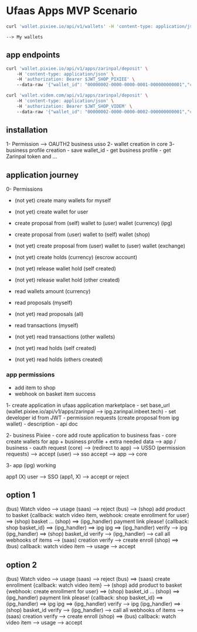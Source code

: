 # Ufaas Apps MVP Scenario

```bash
curl 'wallet.pixiee.io/api/v1/wallets' -H 'content-type: application/json'
```
    --> My wallets

## app endpoints

```bash
curl 'wallet.pixiee.io/api/v1/apps/zarinpal/deposit' \ 
    -H 'content-type: application/json' \ 
    -H 'authorization: Bearer $JWT_SHOP_PIXIEE' \ 
    --data-raw '{"wallet_id": "00000002-0000-0000-0001-000000000001","callback_url":"wallet.pixiee.io/api/v1/"}'
```


```bash
curl 'wallet.videm.com/api/v1/apps/zarinpal/deposit' \ 
    -H 'content-type: application/json' \ 
    -H 'authorization: Bearer $JWT_SHOP_VIDEM' \ 
    --data-raw '{"wallet_id": "00000002-0000-0000-0002-000000000001","callback_url":"wallet.videm.io/api/v1/"}'
```

## installation
1- Permission --> OAUTH2 business usso
2- wallet creation in core
3- business profile creation
    - save wallet_id 
    - get business profile
    - get Zarinpal token and ...

## application journey

0- Permissions

<!---
- create 1 wallet for myself (income wallet)
- create 1 wallet for myself (normal wallet)
 -->
- (not yet) create many wallets for myself
- (not yet) create wallet for user
- create proposal from (self) wallet to (user) wallet (currency) (ipg)
- create proposal from (user) wallet to (self) wallet (shop)
- (not yet) create proposal from (user) wallet to (user) wallet (exchange)
- (not yet) create holds (currency) (escrow account)

- (not yet) release wallet hold (self created)
- (not yet) release wallet hold (other created)

- read wallets amount (currency)
- read proposals (myself)
- (not yet) read proposals (all)
- read transactions (myself)
- (not yet) read transactions (other wallets)
- (not yet) read holds (self created)
- (not yet) read holds (others created)

### app permissions
- add item to shop 
- webhook on basket item success


1- create application in ufaas application marketplace
    - set base_url (wallet.pixiee.io/api/v1/apps/zarinpal --> ipg.zarinpal.inbeet.tech)
    - set developer id from JWT
    - permission requests (create proposal from ipg wallet)
    - description
    - api doc

2- business Pixiee
    - core add route application to business faas
    - core create wallets for app + business profile + extra needed data --> app / business
    - oauth request (core) --> (redirect to app) --> USSO (permission requests) --> accept (user) --> sso accept --> app --> core

3- app (ipg) working

app1 (X) 
user --> SSO (app1, X) --> accept or reject

## option 1
(bus) Watch video --> usage (saas) --> reject
(bus) --> (shop) add product to basket {callback: watch video item, webhook: create enrollment for user} ==> (shop) basket 
...
(shop) ==> (ipg_handler) payment link please! {callback: shop basket_id} ==>
(ipg_handler) ==> ipg
ipg ==> (ipg_handler) verify --> ipg
(ipg_handler) ==> (shop) basket_id verify --> (ipg_handler)
    --> call all webhooks of items
        --> (saas) creation verify --> create enroll
(shop) ==> (bus) callback: watch video item --> usage --> accept

## option 2
(bus) Watch video --> usage (saas) --> reject
(bus) ==> (saas) create enrollment {callback: watch video item} --> (shop) add product to basket {webhook: create enrollment for user} ==> (shop) basket_id
...
(shop) ==> (ipg_handler) payment link please! {callback: shop basket_id} ==>
(ipg_handler) ==> ipg
ipg ==> (ipg_handler) verify --> ipg
(ipg_handler) ==> (shop) basket_id verify --> (ipg_handler)
    --> call all webhooks of items
        --> (saas) creation verify --> create enroll
(shop) ==> (bus) callback: watch video item --> usage --> accept